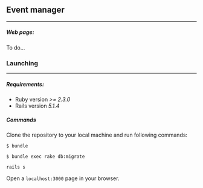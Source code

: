 ## Event manager

***


##### Web page:
To do...


### Launching
***
##### Requirements:
* Ruby version _>= 2.3.0_
* Rails version _5.1.4_

##### Commands
Clone the repository to your local machine and run following commands:

```
$ bundle
```

```
$ bundle exec rake db:migrate
```

```
rails s
```

Open a `localhost:3000` page in your browser.